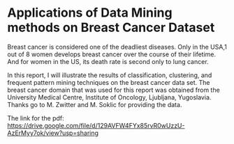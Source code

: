 # Applications of Data Mining methods on Breast Cancer Dataset
Breast cancer is considered one of the deadliest diseases.
Only in the USA,1 out of 8 women develops breast cancer over the course
of their lifetime. And for women in the US, its death rate is second only
to lung cancer.

In this report, I will illustrate the results of classification, clustering, and
frequent pattern mining techniques on the breast cancer data set. The
breast cancer domain that was used for this report was obtained from the
University Medical Centre, Institute of Oncology, Ljubljana, Yugoslavia.
Thanks go to M. Zwitter and M. Soklic for providing the data.

The link for the pdf:
https://drive.google.com/file/d/129AVFW4FYx85rvR0wUzzU-AzErMyy7ok/view?usp=sharing
